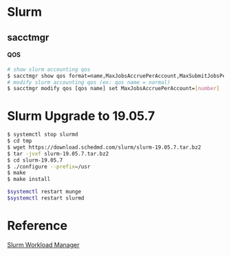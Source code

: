 # Slurm
## sacctmgr

#### QOS
```sh
# show slurm accounting qos
$ sacctmgr show qos format=name,MaxJobsAccruePerAccount,MaxSubmitJobsPerAccount
# modify slurm accounting qos (ex: qos name = normal)
$ sacctmgr modify qos [qos name] set MaxJobsAccruePerAccount=[number]
```
# Slurm Upgrade to 19.05.7
```sh
$ systemctl stop slurmd
$ cd tmp
$ wget https://download.schedmd.com/slurm/slurm-19.05.7.tar.bz2
$ tar -jvxf slurm-19.05.7.tar.bz2
$ cd slurm-19.05.7
$ ./configure --prefix=/usr 
$ make 
$ make install

$systemctl restart munge
$systemctl restart slurmd
```

# Reference
[Slurm Workload Manager][SWM]





[SWM]: <https://slurm.schedmd.com/documentation.html>

